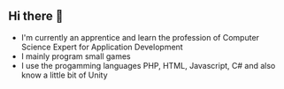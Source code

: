 ## Hi there 👋

- I'm currently an apprentice and learn the profession of Computer Science Expert for Application Development
- I mainly program small games
- I use the progamming languages PHP, HTML, Javascript, C# and also know a little bit of Unity
<!--
**Pekason2/Pekason2** is a ✨ _special_ ✨ repository because its `README.md` (this file) appears on your GitHub profile.

Here are some ideas to get you started:

- 🔭 I’m currently working on ...
- 🌱 I’m currently learning ...
- 👯 I’m looking to collaborate on ...
- 🤔 I’m looking for help with ...
- 💬 Ask me about ...
- 📫 How to reach me: ...
- 😄 Pronouns: ...
- ⚡ Fun fact: ...
-->
